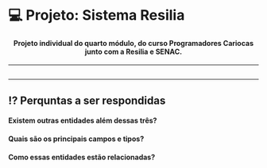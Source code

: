 # 💻 Projeto: Sistema Resilia
<div align="center" style="display: inline_block">

#### Projeto individual do quarto módulo, do curso Programadores Cariocas junto com a Resilia e SENAC.

</div>

---

<img align="center" src="">

---

## ⁉ Perquntas a ser respondidas

#### Existem outras entidades além dessas três?

#### Quais são os principais campos e tipos?

#### Como essas entidades estão relacionadas?
